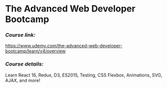 # The Advanced Web Developer Bootcamp

### *Course link:* 
https://www.udemy.com/the-advanced-web-developer-bootcamp/learn/v4/overview

### *Course details:* 
Learn React 16, Redux, D3, ES2015, Testing, CSS Flexbox, Animations, SVG, AJAX, and more!

